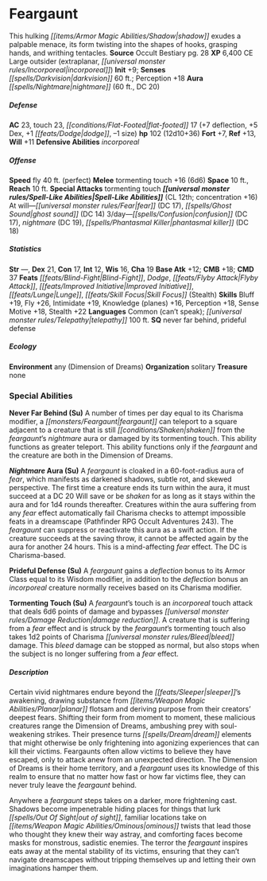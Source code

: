 ﻿---
cssclass: [monsters]
title1: Feargaunt
desc_short: This hulking shadow exudes a palpable menace, its form twisting into the
  shapes of hooks, grasping hands, and writhing tentacles.
title2: Feargaunt
CR: 9
sources:
- name: Occult Bestiary
  page: 28
  link: http://paizo.com/products/btpy9g21?Pathfinder-Campaign-Setting-Occult-Bestiary
XP: 6400
alignment: CE
size: Large
type: outsider
subtypes:
- extraplanar
- incorporeal
initiative:
  bonus: 9
senses:
  darkvision: 60
auras:
- name: nightmare
  radius: 60
  DC: 20
AC:
  AC: 23
  touch: 23
  flat_footed: 17
  components:
    deflection: 7
    dex: 5
    dodge: 1
    size: -1
HP:
  HP: 102
  long: 12d10+36
saves:
  fort: 7
  ref: 13
  will: 11
defensive_abilities:
- incorporeal
speeds:
  fly: 40
  fly_maneuverability: perfect
attacks:
  melee:
  - - text: tormenting touch +16 (6d6)
      entries:
      - - damage: 6d6
      attack: tormenting touch
      bonus:
      - 16
  special:
  - tormenting touch
space: 10
reach: 10
spell_like_abilities:
  entries:
  - name: fear
    source: default
    freq: At will
    DC: 17
  - name: ghost sound
    source: default
    freq: At will
    DC: 14
  - name: confusion
    source: default
    freq: 3/day
    DC: 17
  - name: nightmare
    source: default
    freq: 3/day
    DC: 19
  - name: phantasmal killer
    source: default
    freq: 3/day
    DC: 18
  sources:
  - name: default
    CL: 12
    concentration: 16
ability_scores:
  STR:
  DEX: 21
  CON: 17
  INT: 12
  WIS: 16
  CHA: 19
BAB: 12
CMB: 18
CMD: 37
feats:
- name: Blind-Fight
- name: Dodge
- name: Flyby Attack
- name: Improved Initiative
- name: Lunge
- name: Skill Focus (Stealth)
skills:
  Bluff: 19
  Fly: 26
  Intimidate: 19
  Knowledge (planes): 16
  Perception: 18
  Sense Motive: 18
  Stealth: 22
languages:
- Common (can't speak)
- telepathy 100 ft.
special_qualities:
- never far behind
- prideful defense
ecology:
  environment: any (Dimension of Dreams)
  organization: solitary
  treasure_type: none
special_abilities:
  Never Far Behind (Su): A number of times per day equal to its Charisma modifier,
    a feargaunt can teleport to a square adjacent to a creature that is still shaken
    from the feargaunt's nightmare aura or damaged by its tormenting touch. This ability
    functions as greater teleport. This ability functions only if the feargaunt and
    the creature are both in the Dimension of Dreams.
  Nightmare Aura (Su): A feargaunt is cloaked in a 60-foot-radius aura of fear, which
    manifests as darkened shadows, subtle rot, and skewed perspective. The first time
    a creature ends its turn within the aura, it must succeed at a DC 20 Will save
    or be shaken for as long as it stays within the aura and for 1d4 rounds thereafter.
    Creatures within the aura suffering from any fear effect automatically fail Charisma
    checks to attempt impossible feats in a dreamscape (Pathfinder RPG Occult Adventures
    243). The feargaunt can suppress or reactivate this aura as a swift action. If
    the creature succeeds at the saving throw, it cannot be affected again by the
    aura for another 24 hours. This is a mind-affecting fear effect. The DC is Charisma-based.
  Prideful Defense (Su): A feargaunt gains a deflection bonus to its Armor Class equal
    to its Wisdom modifier, in addition to the deflection bonus an incorporeal creature
    normally receives based on its Charisma modifier.
  Tormenting Touch (Su): A feargaunt's touch is an incorporeal touch attack that deals
    6d6 points of damage and bypasses damage reduction. A creature that is suffering
    from a fear effect and is struck by the feargaunt's tormenting touch also takes
    1d2 points of Charisma bleed damage. This bleed damage can be stopped as normal,
    but also stops when the subject is no longer suffering from a fear effect.
desc_long: |-
  Certain vivid nightmares endure beyond the sleeper's awakening, drawing substance from planar flotsam and deriving purpose from their creators' deepest fears. Shifting their form from moment to moment, these malicious creatures range the Dimension of Dreams, ambushing prey with soul-weakening strikes. Their presence turns dream elements that might otherwise be only frightening into agonizing experiences that can kill their victims. Feargaunts often allow victims to believe they have escaped, only to attack anew from an unexpected direction. The Dimension of Dreams is their home territory, and a feargaunt uses its knowledge of this realm to ensure that no matter how fast or how far victims flee, they can never truly leave the feargaunt behind.

  Anywhere a feargaunt steps takes on a darker, more frightening cast. Shadows become impenetrable hiding places for things that lurk out of sight, familiar locations take on ominous twists that lead those who thought they knew their way astray, and comforting faces become masks for monstrous, sadistic enemies. The terror the feargaunt inspires eats away at the mental stability of its victims, ensuring that they can't navigate dreamscapes without tripping themselves up and letting their own imaginations hamper them.

---

# Feargaunt
This hulking _[[items/Armor Magic Abilities/Shadow|shadow]]_ exudes a palpable menace, its form twisting into the shapes of hooks, grasping hands, and writhing tentacles.
**Source** Occult Bestiary pg. 28
**XP** 6,400
CE Large outsider (extraplanar, _[[universal monster rules/Incorporeal|incorporeal]]_)
**Init** +9; **Senses** _[[spells/Darkvision|darkvision]]_ 60 ft.; Perception +18
**Aura** _[[spells/Nightmare|nightmare]]_ (60 ft., DC 20)

##### Defense

**AC** 23, touch 23, _[[conditions/Flat-Footed|flat-footed]]_ 17 (+7 deflection, +5 Dex, +1 _[[feats/Dodge|dodge]]_, –1 size)
**hp** 102 (12d10+36)
**Fort** +7, **Ref** +13, **Will** +11
**Defensive Abilities** _incorporeal_

##### Offense
**Speed** fly 40 ft. (perfect)
**Melee** tormenting touch +16 (6d6)
**Space** 10 ft., **Reach** 10 ft.
**Special Attacks** tormenting touch
**_[[universal monster rules/Spell-Like Abilities|Spell-Like Abilities]]_** (CL 12th; concentration +16)
At will—_[[universal monster rules/Fear|fear]]_ (DC 17), _[[spells/Ghost Sound|ghost sound]]_ (DC 14)
3/day—_[[spells/Confusion|confusion]]_ (DC 17), _nightmare_ (DC 19), _[[spells/Phantasmal Killer|phantasmal killer]]_ (DC 18)

##### Statistics
**Str** —, **Dex** 21, **Con** 17, **Int** 12, **Wis** 16, **Cha** 19
**Base Atk** +12; **CMB** +18; **CMD** 37
**Feats** _[[feats/Blind-Fight|Blind-Fight]]_, _Dodge_, _[[feats/Flyby Attack|Flyby Attack]]_, _[[feats/Improved Initiative|Improved Initiative]]_, _[[feats/Lunge|Lunge]]_, _[[feats/Skill Focus|Skill Focus]]_ (Stealth)
**Skills** Bluff +19, Fly +26, Intimidate +19, Knowledge (planes) +16, Perception +18, Sense Motive +18, Stealth +22
**Languages** Common (can’t speak); _[[universal monster rules/Telepathy|telepathy]]_ 100 ft.
**SQ** never far behind, prideful defense

##### Ecology

**Environment** any (Dimension of Dreams)
**Organization** solitary
**Treasure** none

### Special Abilities

**Never Far Behind (Su)** A number of times per day equal to its Charisma modifier, a _[[monsters/Feargaunt|feargaunt]]_ can teleport to a square adjacent to a creature that is still _[[conditions/Shaken|shaken]]_ from the _feargaunt_’s _nightmare_ aura or damaged by its tormenting touch. This ability functions as greater teleport. This ability functions only if the _feargaunt_ and the creature are both in the Dimension of Dreams.

**_Nightmare_ Aura (Su)** A _feargaunt_ is cloaked in a 60-foot-radius aura of _fear_, which manifests as darkened shadows, subtle rot, and skewed perspective. The first time a creature ends its turn within the aura, it must succeed at a DC 20 Will save or be _shaken_ for as long as it stays within the aura and for 1d4 rounds thereafter. Creatures within the aura suffering from any _fear_ effect automatically fail Charisma checks to attempt impossible feats in a dreamscape (Pathfinder RPG Occult Adventures 243). The _feargaunt_ can suppress or reactivate this aura as a swift action. If the creature succeeds at the saving throw, it cannot be affected again by the aura for another 24 hours. This is a mind-affecting _fear_ effect. The DC is Charisma-based.

**Prideful Defense (Su)** A _feargaunt_ gains a _deflection_ bonus to its Armor Class equal to its Wisdom modifier, in addition to the _deflection_ bonus an _incorporeal_ creature normally receives based on its Charisma modifier.

**Tormenting Touch (Su)** A _feargaunt_’s touch is an _incorporeal_ touch attack that deals 6d6 points of damage and bypasses _[[universal monster rules/Damage Reduction|damage reduction]]_. A creature that is suffering from a _fear_ effect and is struck by the _feargaunt_’s tormenting touch also takes 1d2 points of Charisma _[[universal monster rules/Bleed|bleed]]_ damage. This _bleed_ damage can be stopped as normal, but also stops when the subject is no longer suffering from a _fear_ effect.

##### Description

Certain vivid nightmares endure beyond the _[[feats/Sleeper|sleeper]]_’s awakening, drawing substance from _[[items/Weapon Magic Abilities/Planar|planar]]_ flotsam and deriving purpose from their creators’ deepest fears. Shifting their form from moment to moment, these malicious creatures range the Dimension of Dreams, ambushing prey with soul-weakening strikes. Their presence turns _[[spells/Dream|dream]]_ elements that might otherwise be only frightening into agonizing experiences that can kill their victims. Feargaunts often allow victims to believe they have escaped, only to attack anew from an unexpected direction. The Dimension of Dreams is their home territory, and a _feargaunt_ uses its knowledge of this realm to ensure that no matter how fast or how far victims flee, they can never truly leave the _feargaunt_ behind.

Anywhere a _feargaunt_ steps takes on a darker, more frightening cast. Shadows become impenetrable hiding places for things that lurk _[[spells/Out Of Sight|out of sight]]_, familiar locations take on _[[items/Weapon Magic Abilities/Ominous|ominous]]_ twists that lead those who thought they knew their way astray, and comforting faces become masks for monstrous, sadistic enemies. The terror the _feargaunt_ inspires eats away at the mental stability of its victims, ensuring that they can’t navigate dreamscapes without tripping themselves up and letting their own imaginations hamper them.